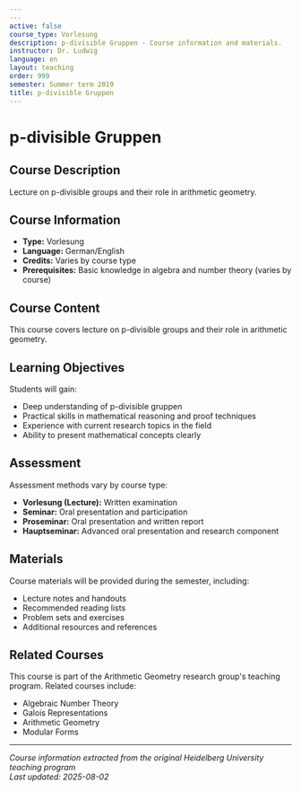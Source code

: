 ```yaml
---
---
active: false
course_type: Vorlesung
description: p-divisible Gruppen - Course information and materials.
instructor: Dr. Ludwig
language: en
layout: teaching
order: 999
semester: Summer term 2019
title: p-divisible Gruppen
---
```



# p-divisible Gruppen

## Course Description 

Lecture on p-divisible groups and their role in arithmetic geometry.

## Course Information 

- **Type:** Vorlesung
- **Language:** German/English
- **Credits:** Varies by course type
- **Prerequisites:** Basic knowledge in algebra and number theory (varies by course)

## Course Content 

This course covers lecture on p-divisible groups and their role in arithmetic geometry.

## Learning Objectives 

Students will gain:
- Deep understanding of p-divisible gruppen
- Practical skills in mathematical reasoning and proof techniques
- Experience with current research topics in the field
- Ability to present mathematical concepts clearly

## Assessment 

Assessment methods vary by course type:
- **Vorlesung (Lecture):** Written examination
- **Seminar:** Oral presentation and participation
- **Proseminar:** Oral presentation and written report
- **Hauptseminar:** Advanced oral presentation and research component

## Materials 

Course materials will be provided during the semester, including:
- Lecture notes and handouts
- Recommended reading lists
- Problem sets and exercises
- Additional resources and references

## Related Courses 

This course is part of the Arithmetic Geometry research group's teaching program. Related courses include:
- Algebraic Number Theory
- Galois Representations
- Arithmetic Geometry
- Modular Forms

---

*Course information extracted from the original Heidelberg University teaching program*  
*Last updated: 2025-08-02*